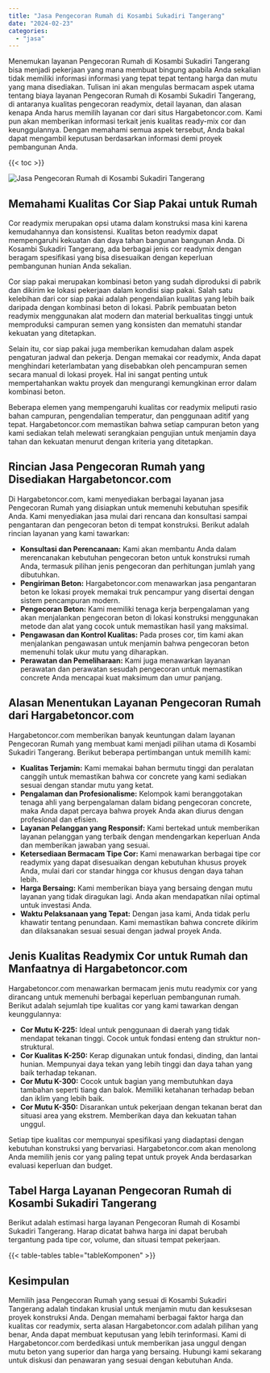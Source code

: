 ```yaml
---
title: "Jasa Pengecoran Rumah di Kosambi Sukadiri Tangerang"
date: "2024-02-23"
categories: 
  - "jasa"
---
```



Menemukan layanan Pengecoran Rumah di Kosambi Sukadiri Tangerang bisa menjadi pekerjaan yang mana membuat bingung apabila Anda sekalian tidak memiliki informasi informasi yang tepat tepat tentang harga dan mutu yang mana disediakan. Tulisan ini akan mengulas bermacam aspek utama tentang biaya layanan Pengecoran Rumah di Kosambi Sukadiri Tangerang, di antaranya kualitas pengecoran readymix, detail layanan, dan alasan kenapa Anda harus memilih layanan cor dari situs Hargabetoncor.com. Kami pun akan memberikan informasi terkait jenis kualitas ready-mix cor dan keunggulannya. Dengan memahami semua aspek tersebut, Anda bakal dapat mengambil keputusan berdasarkan informasi demi proyek pembangunan Anda.

{{< toc >}}

![Jasa Pengecoran Rumah di Kosambi Sukadiri Tangerang](https://hargareadymixid.github.io/hbc/readymix-hbc%20(27).png)

## Memahami Kualitas Cor Siap Pakai untuk Rumah

Cor readymix merupakan opsi utama dalam konstruksi masa kini karena kemudahannya dan konsistensi. Kualitas beton readymix dapat mempengaruhi kekuatan dan daya tahan bangunan bangunan Anda. Di Kosambi Sukadiri Tangerang, ada berbagai jenis cor readymix dengan beragam spesifikasi yang bisa disesuaikan dengan keperluan pembangunan hunian Anda sekalian.

Cor siap pakai merupakan kombinasi beton yang sudah diproduksi di pabrik dan dikirim ke lokasi pekerjaan dalam kondisi siap pakai. Salah satu kelebihan dari cor siap pakai adalah pengendalian kualitas yang lebih baik daripada dengan kombinasi beton di lokasi. Pabrik pembuatan beton readymix menggunakan alat modern dan material berkualitas tinggi untuk memproduksi campuran semen yang konsisten dan mematuhi standar kekuatan yang ditetapkan.

Selain itu, cor siap pakai juga memberikan kemudahan dalam aspek pengaturan jadwal dan pekerja. Dengan memakai cor readymix, Anda dapat menghindari keterlambatan yang disebabkan oleh pencampuran semen secara manual di lokasi proyek. Hal ini sangat penting untuk mempertahankan waktu proyek dan mengurangi kemungkinan error dalam kombinasi beton.

Beberapa elemen yang mempengaruhi kualitas cor readymix meliputi rasio bahan campuran, pengendalian temperatur, dan penggunaan aditif yang tepat. Hargabetoncor.com memastikan bahwa setiap campuran beton yang kami sediakan telah melewati serangkaian pengujian untuk menjamin daya tahan dan kekuatan menurut dengan kriteria yang ditetapkan.

## Rincian Jasa Pengecoran Rumah yang Disediakan Hargabetoncor.com

Di Hargabetoncor.com, kami menyediakan berbagai layanan jasa Pengecoran Rumah yang disiapkan untuk memenuhi kebutuhan spesifik Anda. Kami menyediakan jasa mulai dari rencana dan konsultasi sampai pengantaran dan pengecoran beton di tempat konstruksi. Berikut adalah rincian layanan yang kami tawarkan:

- **Konsultasi dan Perencanaan:** Kami akan membantu Anda dalam merencanakan kebutuhan pengecoran beton untuk konstruksi rumah Anda, termasuk pilihan jenis pengecoran dan perhitungan jumlah yang dibutuhkan.
- **Pengiriman Beton:** Hargabetoncor.com menawarkan jasa pengantaran beton ke lokasi proyek memakai truk pencampur yang disertai dengan sistem pencampuran modern.
- **Pengecoran Beton:** Kami memiliki tenaga kerja berpengalaman yang akan menjalankan pengecoran beton di lokasi konstruksi menggunakan metode dan alat yang cocok untuk memastikan hasil yang maksimal.
- **Pengawasan dan Kontrol Kualitas:** Pada proses cor, tim kami akan menjalankan pengawasan untuk menjamin bahwa pengecoran beton memenuhi tolak ukur mutu yang diharapkan.
- **Perawatan dan Pemeliharaan:** Kami juga menawarkan layanan perawatan dan perawatan sesudah pengecoran untuk memastikan concrete Anda mencapai kuat maksimum dan umur panjang.

## Alasan Menentukan Layanan Pengecoran Rumah dari Hargabetoncor.com

Hargabetoncor.com memberikan banyak keuntungan dalam layanan Pengecoran Rumah yang membuat kami menjadi pilihan utama di Kosambi Sukadiri Tangerang. Berikut beberapa pertimbangan untuk memilih kami:

- **Kualitas Terjamin:** Kami memakai bahan bermutu tinggi dan peralatan canggih untuk memastikan bahwa cor concrete yang kami sediakan sesuai dengan standar mutu yang ketat.
- **Pengalaman dan Profesionalisme:** Kelompok kami beranggotakan tenaga ahli yang berpengalaman dalam bidang pengecoran concrete, maka Anda dapat percaya bahwa proyek Anda akan diurus dengan profesional dan efisien.
- **Layanan Pelanggan yang Responsif:** Kami bertekad untuk memberikan layanan pelanggan yang terbaik dengan mendengarkan keperluan Anda dan memberikan jawaban yang sesuai.
- **Ketersediaan Bermacam Tipe Cor:** Kami menawarkan berbagai tipe cor readymix yang dapat disesuaikan dengan kebutuhan khusus proyek Anda, mulai dari cor standar hingga cor khusus dengan daya tahan lebih.
- **Harga Bersaing:** Kami memberikan biaya yang bersaing dengan mutu layanan yang tidak diragukan lagi. Anda akan mendapatkan nilai optimal untuk investasi Anda.
- **Waktu Pelaksanaan yang Tepat:** Dengan jasa kami, Anda tidak perlu khawatir tentang penundaan. Kami memastikan bahwa concrete dikirim dan dilaksanakan sesuai sesuai dengan jadwal proyek Anda.

## Jenis Kualitas Readymix Cor untuk Rumah dan Manfaatnya di Hargabetoncor.com

Hargabetoncor.com menawarkan bermacam jenis mutu readymix cor yang dirancang untuk memenuhi berbagai keperluan pembangunan rumah. Berikut adalah sejumlah tipe kualitas cor yang kami tawarkan dengan keunggulannya:

- **Cor Mutu K-225:** Ideal untuk penggunaan di daerah yang tidak mendapat tekanan tinggi. Cocok untuk fondasi enteng dan struktur non-struktural.
- **Cor Kualitas K-250:** Kerap digunakan untuk fondasi, dinding, dan lantai hunian. Mempunyai daya tekan yang lebih tinggi dan daya tahan yang baik terhadap tekanan.
- **Cor Mutu K-300:** Cocok untuk bagian yang membutuhkan daya tambahan seperti tiang dan balok. Memiliki ketahanan terhadap beban dan iklim yang lebih baik.
- **Cor Mutu K-350:** Disarankan untuk pekerjaan dengan tekanan berat dan situasi area yang ekstrem. Memberikan daya dan kekuatan tahan unggul.

Setiap tipe kualitas cor mempunyai spesifikasi yang diadaptasi dengan kebutuhan konstruksi yang bervariasi. Hargabetoncor.com akan menolong Anda memilih jenis cor yang paling tepat untuk proyek Anda berdasarkan evaluasi keperluan dan budget.

## Tabel Harga Layanan Pengecoran Rumah di Kosambi Sukadiri Tangerang

Berikut adalah estimasi harga layanan Pengecoran Rumah di Kosambi Sukadiri Tangerang. Harap dicatat bahwa harga ini dapat berubah tergantung pada tipe cor, volume, dan situasi tempat pekerjaan.

{{< table-tables table="tableKomponen" >}}

## Kesimpulan

Memilih jasa Pengecoran Rumah yang sesuai di Kosambi Sukadiri Tangerang adalah tindakan krusial untuk menjamin mutu dan kesuksesan proyek konstruksi Anda. Dengan memahami berbagai faktor harga dan kualitas cor readymix, serta alasan Hargabetoncor.com adalah pilihan yang benar, Anda dapat membuat keputusan yang lebih terinformasi. Kami di Hargabetoncor.com berdedikasi untuk memberikan jasa unggul dengan mutu beton yang superior dan harga yang bersaing. Hubungi kami sekarang untuk diskusi dan penawaran yang sesuai dengan kebutuhan Anda.
